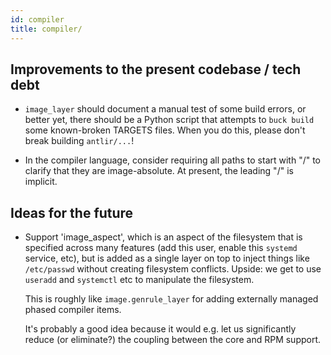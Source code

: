 ```yaml
---
id: compiler
title: compiler/
---
```


## Improvements to the present codebase / tech debt

- `image_layer` should document a manual test of some build errors, or better yet, there should be a Python script that attempts to `buck build` some known-broken TARGETS files. When you do this, please don't break building `antlir/...`!

- In the compiler language, consider requiring all paths to start with "/" to clarify that they are image-absolute. At present, the leading "/" is implicit.

## Ideas for the future

- Support 'image_aspect', which is an aspect of the filesystem that is specified across many features (add this user, enable this `systemd` service, etc), but is added as a single layer on top to inject things like `/etc/passwd` without creating filesystem conflicts. Upside: we get to use `useradd` and `systemctl` etc to manipulate the filesystem.

  This is roughly like `image.genrule_layer` for adding externally managed phased compiler items.

  It's probably a good idea because it would e.g. let us significantly reduce (or eliminate?) the coupling between the core and RPM support.
